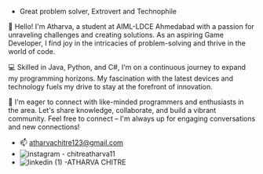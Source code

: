 - Great problem solver, Extrovert  and Technophile

👋 Hello! I'm Atharva, a student at AIML-LDCE Ahmedabad with a passion for unraveling challenges and creating solutions. As an aspiring Game Developer, I find joy in the intricacies of problem-solving and thrive in the world of code.

💻 Skilled in Java, Python, and C#, I'm on a continuous journey to expand my programming horizons. My fascination with the latest devices and technology fuels my drive to stay at the forefront of innovation.

🤝 I'm eager to connect with like-minded programmers and enthusiasts in the area. Let's share knowledge, collaborate, and build a vibrant community. Feel free to connect – I'm always up for engaging conversations and new connections!
- 📫 atharvachitre123@gmail.com
- ![instagram](https://user-images.githubusercontent.com/100697714/156183225-8b58c713-7621-4954-9fc3-d0f6199b1b7d.png) - chitreatharva11
- ![linkedin (1)](https://user-images.githubusercontent.com/100697714/156183583-ab3656dd-b2b7-4732-b9e7-3156c0d30f08.png) -ATHARVA CHITRE



